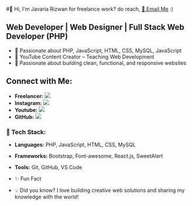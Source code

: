 #👋 Hi, I'm Javaria Rizwan
for freelance work? do reach, [📧 Email Me](mailto:javariarizwan332@gmail.com) :)

## Web Developer | Web Designer | Full Stack Web Developer (PHP)
- 🚀 Passionate about PHP, JavaScript, HTML, CSS, MySQL, JavaScript  
- 🎥 YouTube Content Creator – Teaching Web Development  
- 🎯 Passionate about building clean, functional, and responsive websites  

## Connect with Me:
- **Freelancer:**  <a href="https://www.freelancer.com/u/JavariaRizwan?frm=JavariaRizwan&sb=t"><img src="https://img.shields.io/badge/Freelancer-0074CC?style=for-the-badge&logo=freelancer"></a>
- **Instagram:** <a href="https://www.instagram.com/javaria_rizwan786?igsh=cjlxMW1mNmVrM2pp"><img src="https://img.shields.io/badge/Instagram-E4405F?style=for-the-badge&logo=instagram&logoColor=white"></a> 
- **Youtube:**  <a href="https://youtube.com/@greatcodehub?si=_LojwdOZMjwS3tR3" target="_blank">
  <img src="https://img.shields.io/badge/YouTube-FF0000?style=for-the-badge&logo=youtube&logoColor=white"></a>
- **GitHub:**  <a href="https://github.com/JavariaRizwan"><img src="https://img.shields.io/badge/GitHub-181717?style=for-the-badge&logo=github&logoColor=white"></a>

### 🚀 Tech Stack:  
- **Languages:** PHP, JavaScript, HTML, CSS, MySQL  
- **Frameworks:** Bootstrap, Font-awesome, React.js, SweetAlert  
- **Tools:** Git, GitHub, VS Code

- ✨ Fun Fact
- 💡 Did you know? I love building creative web solutions and sharing my knowledge with the world!

